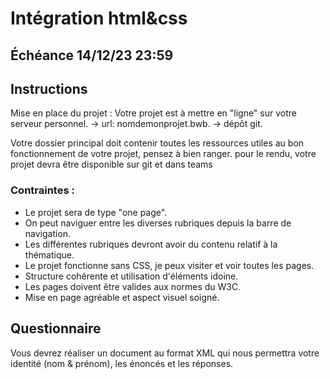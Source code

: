 # Intégration html&css
## Échéance 14/12/23 23:59


## Instructions
Mise en place du projet : Votre projet est à mettre en "ligne" sur votre serveur personnel.
-> url: nomdemonprojet.bwb.
-> dépôt git.

Votre dossier principal doit contenir toutes les ressources utiles au bon fonctionnement de votre projet, pensez à bien ranger.
pour le rendu, votre projet devra être disponible sur git et dans teams

### Contraintes :
- Le projet sera de type "one page".
- On peut naviguer entre les diverses rubriques depuis la barre de navigation.
- Les différentes rubriques devront avoir du contenu relatif à la thématique.
- Le projet fonctionne sans CSS, je peux visiter et voir toutes les pages.
- Structure cohérente et utilisation d'éléments idoine.
- Les pages doivent être valides aux normes du W3C.
- Mise en page agréable et aspect visuel soigné.

## Questionnaire
Vous devrez réaliser un document au format XML qui nous permettra votre identité (nom & prénom), les énoncés et les réponses.

